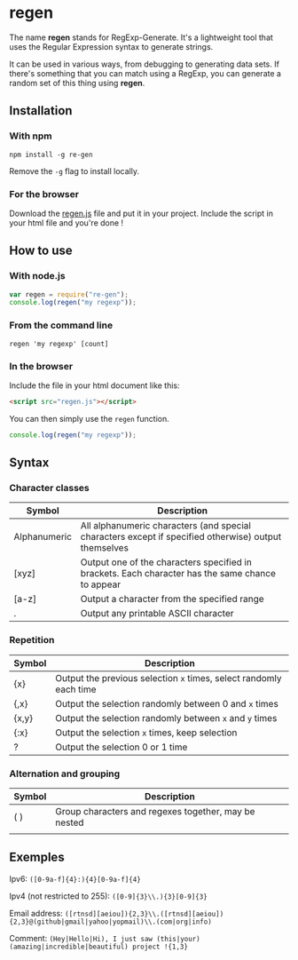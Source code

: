 regen
==========

The name **regen** stands for RegExp-Generate. It's a lightweight tool that uses the Regular Expression syntax to generate strings.

It can be used in various ways, from debugging to generating data sets. If there's something that you can match using a RegExp, you can generate a random set of this thing using **regen**.

## Installation

### With npm

```shell
npm install -g re-gen
```
Remove the `-g` flag to install locally.

### For the browser
Download the [regen.js](https://raw.githubusercontent.com/Ensiss/regen/master/lib/regen.js) file and put it in your project. Include the script in your html file and you're done !

## How to use

### With node.js

```js
var regen = require("re-gen");
console.log(regen("my regexp"));
```

### From the command line

```shell
regen 'my regexp' [count]
```

### In the browser

Include the file in your html document like this:
```html
<script src="regen.js"></script>
```
You can then simply use the `regen` function.
```js
console.log(regen("my regexp"));
```

## Syntax

### Character classes

| Symbol       | Description                                                                                          |
| ------------ | ---------------------------------------------------------------------------------------------------- |
| Alphanumeric | All alphanumeric characters (and special characters except if specified otherwise) output themselves |
| [xyz]        | Output one of the characters specified in brackets. Each character has the same chance to appear     |
| [a-z]        | Output a character from the specified range                                                          |
| .            | Output any printable ASCII character                                                                 |

### Repetition

| Symbol       | Description                                                        |
| ------------ | ------------------------------------------------------------------ |
| {x}          | Output the previous selection `x` times, select randomly each time |
| {,x}         | Output the selection randomly between 0 and `x` times              |
| {x,y}        | Output the selection randomly between `x` and `y` times            |
| {:x}         | Output the selection `x` times, keep selection                     |
| ?            | Output the selection 0 or 1 time                                   |

### Alternation and grouping

| Symbol       | Description                                                        |
| ------------ | ------------------------------------------------------------------ |
| ( )          | Group characters and regexes together, may be nested               |
| |            | Output the left or right expression                                |

## Exemples

Ipv6: `([0-9a-f]{4}:){4}[0-9a-f]{4}`

Ipv4 (not restricted to 255): `([0-9]{3}\\.){3}[0-9]{3}`

Email address: `([rtnsd][aeiou]){2,3}\\.([rtnsd][aeiou]){2,3}@(github|gmail|yahoo|yopmail)\\.(com|org|info)`

Comment: `(Hey|Hello|Hi), I just saw (this|your) (amazing|incredible|beautiful) project !{1,3}`
